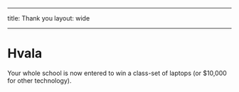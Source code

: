 * * *

title: Thank you layout: wide

* * *

# Hvala

Your whole school is now entered to win a class-set of laptops (or $10,000 for other technology).